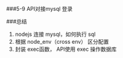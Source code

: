 ###5-9  API对接mysql 登录


###总结 

1. nodejs 连接 mysql，如何执行 sql
2. 根据 node_env（cross env） 区分配置
3. 封装 exec函数， API使用 exec 操作数据库
 